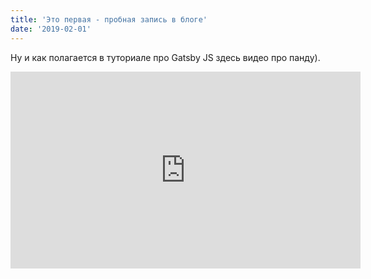 ```yaml
---
title: 'Это первая - пробная запись в блоге'
date: '2019-02-01'
---
```


Ну и как полагается в туториале про Gatsby JS здесь видео про панду).

<iframe width="560" height="315" src="https://www.youtube.com/embed/4n0xNbfJLR8" frameborder="0" allowfullscreen></iframe>
